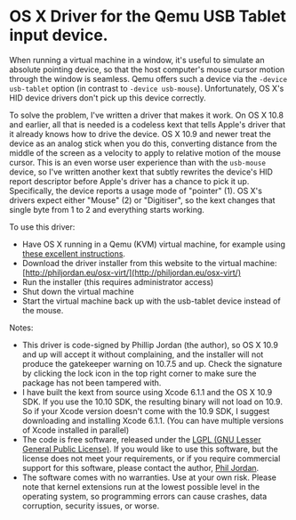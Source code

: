 # OS X Driver for the Qemu USB Tablet input device.

When running a virtual machine in a window, it's useful to simulate an absolute pointing device, so that the host computer's mouse cursor motion through the window is seamless.
Qemu offers such a device via the `-device usb-tablet` option (in contrast to `-device usb-mouse`).
Unfortunately, OS X's HID device drivers don't pick up this device correctly.

To solve the problem, I've written a driver that makes it work.
On OS X 10.8 and earlier, all that is needed is a codeless kext that tells Apple's driver that it already knows how to drive the device.
OS X 10.9 and newer treat the device as an analog stick when you do this, converting distance from the middle of the screen as a velocity to apply to relative motion of the mouse cursor.
This is an even worse user experience than with the `usb-mouse` device, so I've written another kext that subtly rewrites the device's HID report descriptor before Apple's driver has a chance to pick it up.
Specifically, the device reports a usage mode of "pointer" (1).
OS X's drivers expect either "Mouse" (2) or "Digitiser", so the kext changes that single byte from 1 to 2 and everything starts working.

To use this driver:

 * Have OS X running in a Qemu (KVM) virtual machine, for example using [these excellent instructions](http://www.contrib.andrew.cmu.edu/~somlo/OSXKVM/).
 * Download the driver installer from this website to the virtual machine: [http://philjordan.eu/osx-virt/](http://philjordan.eu/osx-virt/)
 * Run the installer (this requires administrator access)
 * Shut down the virtual machine
 * Start the virtual machine back up with the usb-tablet device instead of the mouse.

Notes:

 * This driver is code-signed by Phillip Jordan (the author), so OS X 10.9 and up will accept it without complaining, and the installer will not produce the gatekeeper warning on 10.7.5 and up. Check the signature by clicking the lock icon in the top right corner to make sure the package has not been tampered with.
 * I have built the kext from source using Xcode 6.1.1 and the OS X 10.9 SDK. If you use the 10.10 SDK, the resulting binary will not load on 10.9. So if your Xcode version doesn't come with the 10.9 SDK, I suggest downloading and installing Xcode 6.1.1. (You can have multiple versions of Xcode installed in parallel)
 * The code is free software, released under the [LGPL (GNU Lesser General Public License)](https://www.gnu.org/licenses/lgpl.html). If you would like to use this software, but the license does not meet your requirements, or if you require commercial support for this software, please contact the author, [Phil Jordan](phil@philjordan.eu).
 * The software comes with no warranties. Use at your own risk. Please note that kernel extensions run at the lowest possible level in the operating system, so programming errors can cause crashes, data corruption, security issues, or worse.

